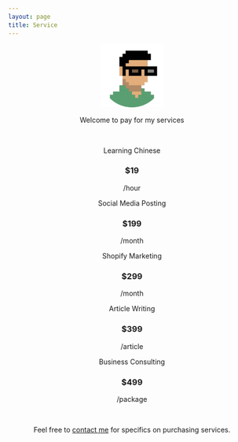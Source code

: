 ```yaml
---
layout: page
title: Service
---
```


<center>

<img src="assets/VAV.png" width="128" height="128">

<br>

<p>Welcome to pay for my services</p>

<br>

<p>Learning Chinese</p>
<p><h3><b>$19</b></h3>/hour</p>
<p>Social Media Posting</p>
<p><h3><b>$199</b></h3>/month</p>
<p>Shopify Marketing</p>
<p><h3><b>$299</b></h3>/month</p>
<p>Article Writing</p>
<p><h3><b>$399</b></h3>/article</p>
<p>Business Consulting</p>
<p><h3><b>$499</b></h3>/package</p>

<br>

Feel free to <a href="mailto:ningyiqin@gmail.com">contact me</a> for specifics on purchasing services.